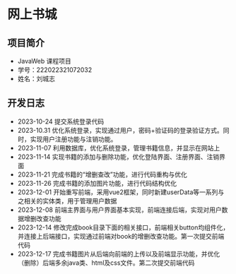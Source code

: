# 网上书城

## 项目简介

- JavaWeb 课程项目
- 学号：222022321072032
- 姓名：刘城志

## 开发日志

- 2023-10-24 提交系统登录代码
- 2023-10.31 优化系统登录，实现通过用户，密码+验证码的登录验证方式。同时，实现用户注册功能与注销功能。
- 2023-11-07 利用数据库，优化系统登录，管理书籍信息，并显示在网站上
- 2023-11-14 实现书籍的添加与删除功能，优化登陆界面、注册界面、注销界面
- 2023-11-21 完成书籍的“增删查改”功能，进行代码重构与优化
- 2023-11-26 完成书籍的添加图片功能，进行代码结构优化
- 2023-12-01 开始重写前端，采用vue2框架，同时新建userData等一系列与之相关的实体类，用于管理用户数据
- 2023-12-08 前端主界面与用户界面基本实现，前端连接后端，实现对用户数据增删改查功能
- 2023-12-14 修改完成book目录下面的相关接口，前端相关button均组件化，并连接上后端接口，实现通过前端对book的增删改查功能。第一次提交前端代码
- 2023-12-17 完成书籍图片从后端向前端的上传以及前端显示功能，并优化（删除）后端多余java类、html及css文件。第二次提交前端代码